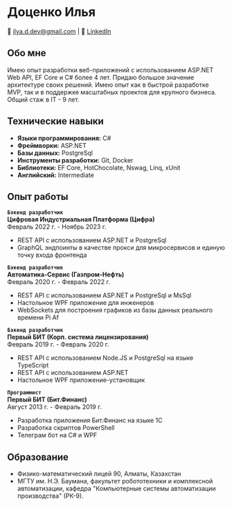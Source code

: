 # Доценко Илья

📧 [ilya.d.dev@gmail.com](mailto:ilya.d.dev@gmail.com) | 🔗 [LinkedIn](https://www.linkedin.com/in/ilia-dotsenko/)

## Обо мне

Имею опыт разработки веб-приложений с использованием ASP.NET Web API, EF Core и C# более 4 лет. Придаю большое значение архитектуре своих решений. Имею опыт как в быстрой разработке MVP, так и в поддержке масштабных проектов для крупного бизнеса. Общий стаж в IT - 9 лет.

## Технические навыки

- **Языки программирования:** C#
- **Фреймворки:** ASP.NET
- **Базы данных:** PostgreSql
- **Инструменты разработки:** Git, Docker
- **Библиотеки:** EF Core, HotChocolate, Nswag, Linq, xUnit
- **Английский:** Intermediate

## Опыт работы

**`Бэкенд разработчик`**  
**Цифровая Индустриальная Платформа (Цифра)**  
Февраль 2022 г. - Ноябрь 2023 г.

- REST API с использованием ASP.NET и PostgreSql
- GraphQL эндпоинты в качестве прокси для микросервисов и единую точку входа фронтенда

**`Бэкенд разработчик`**  
**Автоматика-Сервис (Газпром-Нефть)**  
Февраль 2020 г. - Февраль 2022 г.

- REST API с использованием ASP.NET и PostgreSql и MsSql
- Настольное WPF приложение для инженеров
- WebSockets для построения графиков из базы данных реального времени Pi Af

**`Бэкенд разработчик`**  
**Первый БИТ (Корп. система лицензирования)**  
Февраль 2019 г. - Февраль 2020 г.

- REST API с использованием Node.JS и PostgreSql на языке TypeScript
- REST API с использованием ASP.NET
- Настольное WPF приложение-установщик

**`Программист`**  
**Первый БИТ (Бит.Финанс)**  
Август 2013 г. - Февраль 2019 г.

- Разработка приложения Бит.Финанс на языке 1С
- Разработка скриптов PowerShell
- Телеграм бот на C# и WPF

## Образование

- Физико-математический лицей 90, Алматы, Казахстан
- МГТУ им. Н.Э. Баумана, факультет робототехники и комплексной автоматизации, кафедра "Компьютерные системы автоматизации производства" (РК-9).
